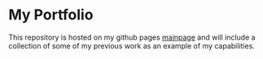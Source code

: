 # My Portfolio
This repository is hosted on my github pages [mainpage](ratsepmikk.github.io) and will include a collection of some of my previous work as an example of my capabilities.
